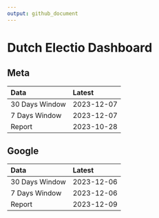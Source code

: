 ```yaml
---
output: github_document
---
```


# Dutch Electio Dashboard



## Meta


|Data           |Latest     |
|:--------------|:----------|
|30 Days Window |2023-12-07 |
|7 Days Window  |2023-12-07 |
|Report         |2023-10-28 |

## Google


|Data           |Latest     |
|:--------------|:----------|
|30 Days Window |2023-12-06 |
|7 Days Window  |2023-12-06 |
|Report         |2023-12-09 |
